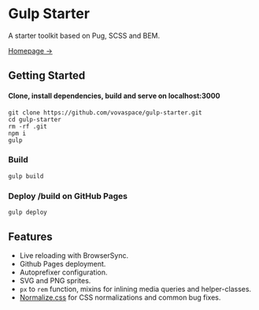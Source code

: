 # Gulp Starter
A starter toolkit based on Pug, SCSS and BEM. 

[Homepage →](https://vovaspace.github.io/gulp-starter)

## Getting Started
#### Clone, install dependencies, build and serve on localhost:3000
```
git clone https://github.com/vovaspace/gulp-starter.git
cd gulp-starter
rm -rf .git
npm i
gulp
```

### Build
```
gulp build
```

### Deploy /build on GitHub Pages
```
gulp deploy
```

## Features
* Live reloading with BrowserSync. 
* Github Pages deployment. 
* Autoprefixer configuration. 
* SVG and PNG sprites. 
* `px` to `rem` function, mixins for inlining media queries and helper-classes. 
* [Normalize.css](http://necolas.github.io/normalize.css/) for CSS normalizations and common bug fixes.